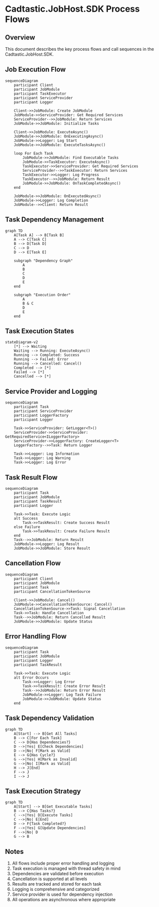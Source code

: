 # Cadtastic.JobHost.SDK Process Flows

## Overview

This document describes the key process flows and call sequences in the Cadtastic.JobHost.SDK.

## Job Execution Flow

```mermaid
sequenceDiagram
    participant Client
    participant JobModule
    participant TaskExecutor
    participant ServiceProvider
    participant Logger

    Client->>JobModule: Create JobModule
    JobModule->>ServiceProvider: Get Required Services
    ServiceProvider-->>JobModule: Return Services
    JobModule->>JobModule: Initialize Tasks

    Client->>JobModule: ExecuteAsync()
    JobModule->>JobModule: OnExecutingAsync()
    JobModule->>Logger: Log Start
    JobModule->>JobModule: ExecuteTasksAsync()

    loop For Each Task
        JobModule->>JobModule: Find Executable Tasks
        JobModule->>TaskExecutor: ExecuteAsync()
        TaskExecutor->>ServiceProvider: Get Required Services
        ServiceProvider-->>TaskExecutor: Return Services
        TaskExecutor->>Logger: Log Progress
        TaskExecutor-->>JobModule: Return Result
        JobModule->>JobModule: OnTaskCompletedAsync()
    end

    JobModule->>JobModule: OnExecutedAsync()
    JobModule->>Logger: Log Completion
    JobModule-->>Client: Return Result
```

## Task Dependency Management

```mermaid
graph TD
    A[Task A] --> B[Task B]
    A --> C[Task C]
    B --> D[Task D]
    C --> D
    D --> E[Task E]

    subgraph "Dependency Graph"
        A
        B
        C
        D
        E
    end

    subgraph "Execution Order"
        A
        B & C
        D
        E
    end
```

## Task Execution States

```mermaid
stateDiagram-v2
    [*] --> Waiting
    Waiting --> Running: ExecuteAsync()
    Running --> Completed: Success
    Running --> Failed: Error
    Running --> Cancelled: Cancel()
    Completed --> [*]
    Failed --> [*]
    Cancelled --> [*]
```

## Service Provider and Logging

```mermaid
sequenceDiagram
    participant Task
    participant ServiceProvider
    participant LoggerFactory
    participant Logger

    Task->>ServiceProvider: GetLogger<T>()
    ServiceProvider->>ServiceProvider: GetRequiredService<ILoggerFactory>
    ServiceProvider->>LoggerFactory: CreateLogger<T>
    LoggerFactory-->>Task: Return Logger

    Task->>Logger: Log Information
    Task->>Logger: Log Warning
    Task->>Logger: Log Error
```

## Task Result Flow

```mermaid
sequenceDiagram
    participant Task
    participant JobModule
    participant TaskResult
    participant Logger

    Task->>Task: Execute Logic
    alt Success
        Task->>TaskResult: Create Success Result
    else Failure
        Task->>TaskResult: Create Failure Result
    end
    Task-->>JobModule: Return Result
    JobModule->>Logger: Log Result
    JobModule->>JobModule: Store Result
```

## Cancellation Flow

```mermaid
sequenceDiagram
    participant Client
    participant JobModule
    participant Task
    participant CancellationTokenSource

    Client->>JobModule: Cancel()
    JobModule->>CancellationTokenSource: Cancel()
    CancellationTokenSource->>Task: Signal Cancellation
    Task->>Task: Handle Cancellation
    Task-->>JobModule: Return Cancelled Result
    JobModule->>JobModule: Update Status
```

## Error Handling Flow

```mermaid
sequenceDiagram
    participant Task
    participant JobModule
    participant Logger
    participant TaskResult

    Task->>Task: Execute Logic
    alt Error Occurs
        Task->>Logger: Log Error
        Task->>TaskResult: Create Error Result
        Task-->>JobModule: Return Error Result
        JobModule->>Logger: Log Task Failure
        JobModule->>JobModule: Update Status
    end
```

## Task Dependency Validation

```mermaid
graph TD
    A[Start] --> B[Get All Tasks]
    B --> C[For Each Task]
    C --> D{Has Dependencies?}
    D -->|Yes| E[Check Dependencies]
    D -->|No| F[Mark as Valid]
    E --> G{Has Cycle?}
    G -->|Yes| H[Mark as Invalid]
    G -->|No| I[Mark as Valid]
    H --> J[End]
    F --> J
    I --> J
```

## Task Execution Strategy

```mermaid
graph TD
    A[Start] --> B[Get Executable Tasks]
    B --> C{Has Tasks?}
    C -->|Yes| D[Execute Tasks]
    C -->|No| E[End]
    D --> F{Task Completed?}
    F -->|Yes| G[Update Dependencies]
    F -->|No| D
    G --> B
```

## Notes

1. All flows include proper error handling and logging
2. Task execution is managed with thread safety in mind
3. Dependencies are validated before execution
4. Cancellation is supported at all levels
5. Results are tracked and stored for each task
6. Logging is comprehensive and categorized
7. Service provider is used for dependency injection
8. All operations are asynchronous where appropriate 